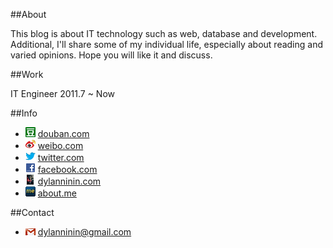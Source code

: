 ##About

This blog is about IT technology such as web, database and development.
Additional, I'll share some of my individual life, especially about reading and
varied opinions. Hope you will like it and discuss.

##Work

IT Engineer 2011.7 ~ Now

##Info

* ![douban](/static/img/about/douban.png) [douban.com](http://www.douban.com/people/dylanninin/)
* ![weibo](/static/img/about/weibo.png) [weibo.com](http://weibo.com/dylanninin)
* ![twitter](/static/img/about/twitter.png) [twitter.com](https://twitter.com/dylanninin)
* ![facebook](/static/img/about/facebook.png) [facebook.com](https://www.facebook.com/dylanninin)
* ![blog](/static/img/about/dylanninin.png) [dylanninin.com](http://www.dylanninin.com)
* ![me](/static/img/about/me.png) [about.me](http://about.me/dylanninin)

##Contact

* ![gmail](/static/img/about/gmail.png) dylanninin@gmail.com

